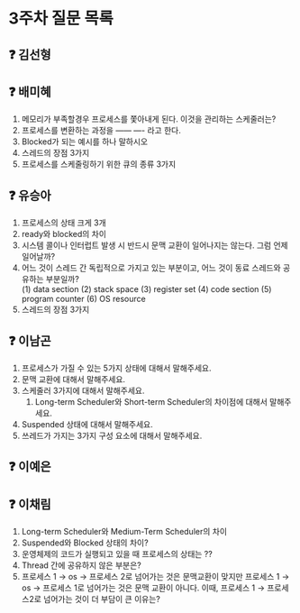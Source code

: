 # 3주차 질문 목록

## ❓ 김선형


## ❓ 배미혜
1. 메모리가 부족할경우 프로세스를 쫓아내게 된다. 이것을 관리하는 스케줄러는?
2. 프로세스를 변환하는 과정을 —— —- 라고 한다.
3. Blocked가 되는 예시를 하나 말하시오
4. 스레드의 장점 3가지
5. 프로세스를 스케줄링하기 위한 큐의 종류 3가지

## ❓ 유승아

1. 프로세스의 상태 크게 3개
2. ready와 blocked의 차이
3. 시스템 콜이나 인터럽트 발생 시 반드시 문맥 교환이 일어나지는 않는다. 그럼 언제 일어날까?
4. 어느 것이 스레드 간 독립적으로 가지고 있는 부분이고, 어느 것이 동료 스레드와 공유하는 부분일까?  
(1) data section
(2) stack space
(3) register set
(4) code section
(5) program counter
(6) OS resource
5. 스레드의 장점 3가지

## ❓ 이남곤

1. 프로세스가 가질 수 있는 5가지 상태에 대해서 말해주세요.
2. 문맥 교환에 대해서 말해주세요.
3. 스케줄러 3가지에 대해서 말해주세요.
    1. Long-term Scheduler와 Short-term Scheduler의 차이점에 대해서 말해주세요.
4. Suspended 상태에 대해서 말해주세요.
5. 쓰레드가 가지는 3가지 구성 요소에 대해서 말해주세요.

## ❓ 이예은


## ❓ 이채림
1.  Long-term Scheduler와 Medium-Term Scheduler의 차이
2. Suspended와 Blocked 상태의 차이?
3. 운영체제의 코드가 실행되고 있을 때 프로세스의 상태는 ?? 
4. Thread 간에 공유하지 않은 부분은?
5. 프로세스 1 → os → 프로세스 2로 넘어가는 것은 문맥교환이 맞지만
    프로세스 1 → os → 프로세스 1로 넘어가는 것은 문맥 교환이 아니다. 
    이때, 프로세스 1 → 프로세스2로 넘어가는 것이 더 부담이 큰 이유는?
